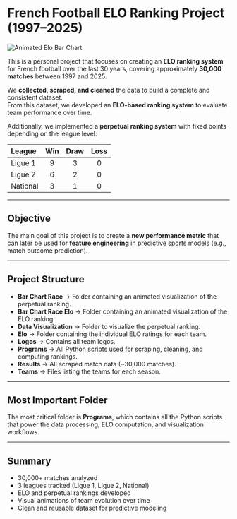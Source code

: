 # French Football ELO Ranking Project (1997–2025)

![Animated Elo Bar Chart](/Bar%20Chart%20Race%20Elo/elo.gif "Animated Elo bar chart")


This is a personal project that focuses on creating an **ELO ranking system** for French football over the last 30 years, covering approximately **30,000 matches** between 1997 and 2025.

We **collected, scraped, and cleaned** the data to build a complete and consistent dataset.  
From this dataset, we developed an **ELO-based ranking system** to evaluate team performance over time.  

Additionally, we implemented a **perpetual ranking system** with fixed points depending on the league level:

| League | Win | Draw | Loss |
|:-------|:---:|:----:|:----:|
| Ligue 1 | 9 | 3 | 0 |
| Ligue 2 | 6 | 2 | 0 |
| National | 3 | 1 | 0 |

---

## Objective

The main goal of this project is to create a **new performance metric** that can later be used for **feature engineering** in predictive sports models (e.g., match outcome prediction).

---

## Project Structure

- **Bar Chart Race** → Folder containing an animated visualization of the perpetual ranking.  
- **Bar Chart Race Elo** → Folder containing an animated visualization of the ELO ranking.  
- **Data Visualization** → Folder to visualize the perpetual ranking.  
- **Elo** → Folder containing the individual ELO ratings for each team.  
- **Logos** → Contains all team logos.  
- **Programs** → All Python scripts used for scraping, cleaning, and computing rankings.  
- **Results** → All scraped match data (~30,000 matches).  
- **Teams** → Files listing the teams for each season.  

---

## Most Important Folder

The most critical folder is **Programs**, which contains all the Python scripts that power the data processing, ELO computation, and visualization workflows.

---

## Summary

- 30,000+ matches analyzed  
- 3 leagues tracked (Ligue 1, Ligue 2, National)  
- ELO and perpetual rankings developed  
- Visual animations of team evolution over time  
- Clean and reusable dataset for predictive modeling


